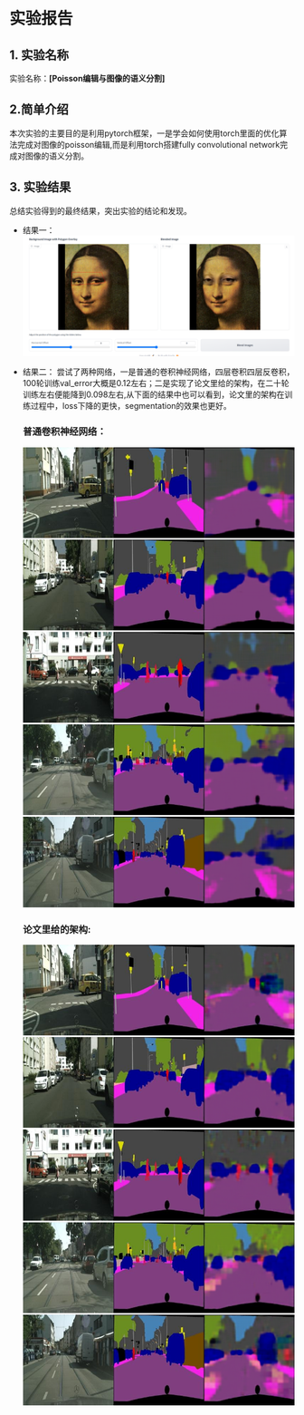 # 实验报告

## 1. 实验名称
实验名称：**[Poisson编辑与图像的语义分割]**

## 2.简单介绍
本次实验的主要目的是利用pytorch框架，一是学会如何使用torch里面的优化算法完成对图像的poisson编辑,而是利用torch搭建fully convolutional network完成对图像的语义分割。

## 3. 实验结果
总结实验得到的最终结果，突出实验的结论和发现。

- 结果一：
  ![monalisa](./results/poisson_edit/monalisa.png)
- 结果二：
  尝试了两种网络，一是普通的卷积神经网络，四层卷积四层反卷积，100轮训练val_error大概是0.12左右；二是实现了论文里给的架构，在二十轮训练左右便能降到0.098左右,从下面的结果中也可以看到，论文里的架构在训练过程中，loss下降的更快，segmentation的效果也更好。

  ### 普通卷积神经网络：
  ![](./results/segmentation/result_1.png)
  ![](./results/segmentation/result_2.png)
  ![](./results/segmentation/result_3.png)
  ![](./results/segmentation/result_4.png)
  ![](./results/segmentation/result_5.png)

  ### 论文里给的架构:
  ![](./results/segmentation/result_1_2.png)
  ![](./results/segmentation/result_2_2.png)
  ![](./results/segmentation/result_3_2.png)
  ![](./results/segmentation/result_4_2.png)
  ![](./results/segmentation/result_5_2.png)
